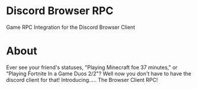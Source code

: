 # Discord Browser RPC
Game RPC Integration for the Discord Browser Client

# About 
Ever see your friend's statuses, "Playing Minecraft foe 37 minutes," or "Playing Fortnite In a Game Duos 2/2"? Well now you don't have to have the discord client for that! Introducing..... The Browser Client RPC!
